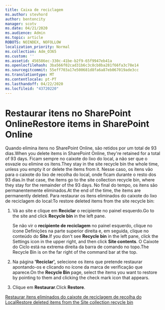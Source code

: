 ```yaml
---
title: Caixa de reciclagem
ms.author: stevhord
author: bentoncity
manager: scotv
ms.date: 04/21/2020
ms.audience: Admin
ms.topic: article
ROBOTS: NOINDEX, NOFOLLOW
localization_priority: Normal
ms.collection: Adm_O365
ms.custom: ''
ms.assetid: 456586ec-330c-41be-b2f9-65f9947eb41a
ms.openlocfilehash: 3ba566f02cad31b6c3c8cb8ba281f66fa3c78e14
ms.sourcegitcommit: 55eff703a17e500681d8fa6a87eb067019ade3cc
ms.translationtype: MT
ms.contentlocale: pt-PT
ms.lasthandoff: 04/22/2020
ms.locfileid: "43720220"
---
```

# <a name="restore-items-in-sharepoint-online"></a><span data-ttu-id="077e3-102">Restaurar itens no SharePoint Online</span><span class="sxs-lookup"><span data-stu-id="077e3-102">Restore items in SharePoint Online</span></span>

<span data-ttu-id="077e3-103">Quando elimina itens no SharePoint Online, são retidos por um total de 93 dias.</span><span class="sxs-lookup"><span data-stu-id="077e3-103">When you delete items in SharePoint Online, they're retained for a total of 93 days.</span></span> <span data-ttu-id="077e3-104">Ficam sempre no caixote do lixo do local, a não ser que o esvazie ou elimine os itens.</span><span class="sxs-lookup"><span data-stu-id="077e3-104">They stay in the site recycle bin the whole time, unless you empty it or delete the items from it.</span></span> <span data-ttu-id="077e3-105">Nesse caso, os itens vão para o caixote do lixo de recolha do local, onde ficam durante o resto dos 93 dias.</span><span class="sxs-lookup"><span data-stu-id="077e3-105">In that case, the items go to the site collection recycle bin, where they stay for the remainder of the 93 days.</span></span> <span data-ttu-id="077e3-106">No final do tempo, os itens são permanentemente eliminados.</span><span class="sxs-lookup"><span data-stu-id="077e3-106">At the end of the time, the items are permanently deleted.</span></span> <span data-ttu-id="077e3-107">Para restaurar os itens eliminados do caixote do lixo de reciclagem do local:</span><span class="sxs-lookup"><span data-stu-id="077e3-107">To restore deleted items from the site recycle bin:</span></span>
  
1. <span data-ttu-id="077e3-108">Vá ao site e clique em **Reciclar** o recipiente no painel esquerdo.</span><span class="sxs-lookup"><span data-stu-id="077e3-108">Go to the site and click **Recycle bin** in the left pane.</span></span> 
    
    <span data-ttu-id="077e3-109">Se não vir o **recipiente de reciclagem** no painel esquerdo, clique no ícone Definições na parte superior direita e, em seguida, clique no conteúdo do **Site**.</span><span class="sxs-lookup"><span data-stu-id="077e3-109">If you don't see **Recycle bin** in the left pane, click the Settings icon in the upper right, and then click **Site contents**.</span></span> <span data-ttu-id="077e3-110">O Caixote do Ciclo está na extrema direita da barra de comando no topo.</span><span class="sxs-lookup"><span data-stu-id="077e3-110">The Recycle Bin is on the far right of the command bar at the top.</span></span>
    
2. <span data-ttu-id="077e3-111">Na página **'Reciclar',** selecione os itens que pretende restaurar apontando-os e clicando no ícone da marca de verificação que aparece.</span><span class="sxs-lookup"><span data-stu-id="077e3-111">On the **Recycle Bin** page, select the items you want to restore by pointing to them and clicking the check mark icon that appears.</span></span> 
    
3. <span data-ttu-id="077e3-112">Clique em **Restaurar**.</span><span class="sxs-lookup"><span data-stu-id="077e3-112">Click **Restore**.</span></span>
    
[<span data-ttu-id="077e3-113">Restaurar itens eliminados do caixote de reciclagem de recolha do Local</span><span class="sxs-lookup"><span data-stu-id="077e3-113">Restore deleted items from the Site collection recycle bin</span></span>](https://go.microsoft.com/fwlink/?linkid=866439)
  

